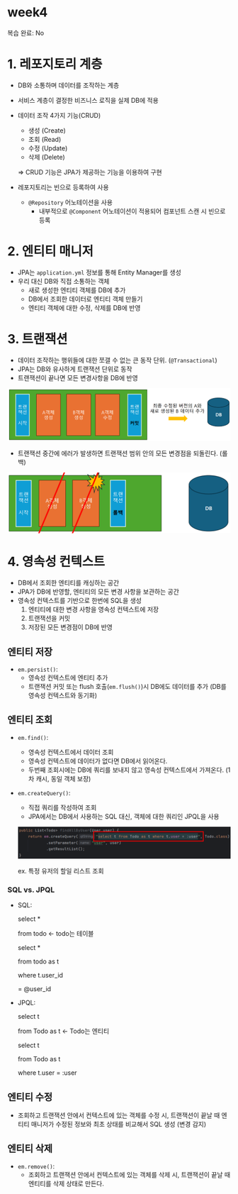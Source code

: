 # week4

복습 완료: No

# 1. 레포지토리 계층

- DB와 소통하며 데이터를 조작하는 계층
- 서비스 계층이 결정한 비즈니스 로직을 실제 DB에 적용
- 데이터 조작 4가지 기능(CRUD)
    - 생성 (Create)
    - 조회 (Read)
    - 수정 (Update)
    - 삭제 (Delete)
    
    ⇒ CRUD 기능은 JPA가 제공하는 기능을 이용하여 구현
    
- 레포지토리는 빈으로 등록하여 사용
    - `@Repository` 어노테이션을 사용
        - 내부적으로 `@Component` 어노테이션이 적용되어 컴포넌트 스캔 시 빈으로 등록

# 2. 엔티티 매니저

- JPA는 `application.yml` 정보를 통해 Entity Manager를 생성
- 우리 대신 DB와 직접 소통하는 객체
    - 새로 생성한 엔티티 객체를 DB에 추가
    - DB에서 조회한 데이터로 엔티티 객체 만들기
    - 엔티티 객체에 대한 수정, 삭제를 DB에 반영

# 3. 트랜잭션

- 데이터 조작하는 행위들에 대한 쪼갤 수 없는 큰 동작 단위. (`@Transactional`)
- JPA는 DB와 유사하게 트랜잭션 단위로 동작
- 트랜잭션이 끝나면 모든 변경사항을 DB에 반영

![image.png](image.png)

- 트랜잭션 중간에 에러가 발생하면 트랜잭션 범위 안의 모든 변경점을 되돌린다. (롤백)

![image.png](image%201.png)

# 4. 영속성 컨텍스트

- DB에서 조회한 엔티티를 캐싱하는 공간
- JPA가 DB에 반영할, 엔티티의 모든 변경 사항을 보관하는 공간
- 영속성 컨텍스트를 기반으로 한번에 SQL을 생성
    1. 엔티티에 대한 변경 사항을 영속성 컨텍스트에 저장
    2. 트랜잭션을 커밋
    3. 저장된 모든 변경점이 DB에 반영

## 엔티티 저장

- `em.persist()`:
    - 영속성 컨텍스트에 엔티티 추가
    - 트랜잭션 커밋 또는 flush 호출(`em.flush()`)시 DB에도 데이터를 추가 (DB를 영속성 컨텍스트와 동기화)

## 엔티티 조회

- `em.find()`:
    - 영속성 컨텍스트에서 데이터 조회
    - 영속성 컨텍스트에 데이터가 없다면 DB에서 읽어온다.
    - 두번째 조회시에는 DB에 쿼리를 보내지 않고 영속성 컨텍스트에서 가져온다. (1차 캐시, 동일 객체 보장)
- `em.createQuery()`:
    - 직접 쿼리를 작성하여 조회
    - JPA에서는 DB에서 사용하는 SQL 대신, 객체에 대한 쿼리인 JPQL을 사용
    
    ![ex. 특정 유저의 할일 리스트 조회](image%202.png)
    
    ex. 특정 유저의 할일 리스트 조회
    

### SQL vs. JPQL

- SQL:
    
    select *
    
    from todo ← todo는 테이블
    
    select *
    
    from todo as t
    
    where t.user_id
    
    = @user_id
    

- JPQL:
    
    select t
    
    from Todo as t ← Todo는 엔티티
    
    select t
    
    from Todo as t
    
    where t.user = :user
    

## 엔티티 수정

- 조회하고 트랜잭션 안에서 컨텍스트에 있는 객체를 수정 시, 트랜잭션이 끝날 때 엔티티 매니저가 수정된 정보와 최초 상태를 비교해서 SQL 생성 (변경 감지)

## 엔티티 삭제

- `em.remove()`:
    - 조회하고 트랜잭션 안에서 컨텍스트에 있는 객체를 삭제 시, 트랜잭션이 끝날 때 엔티티를 삭제 상태로 만든다.
